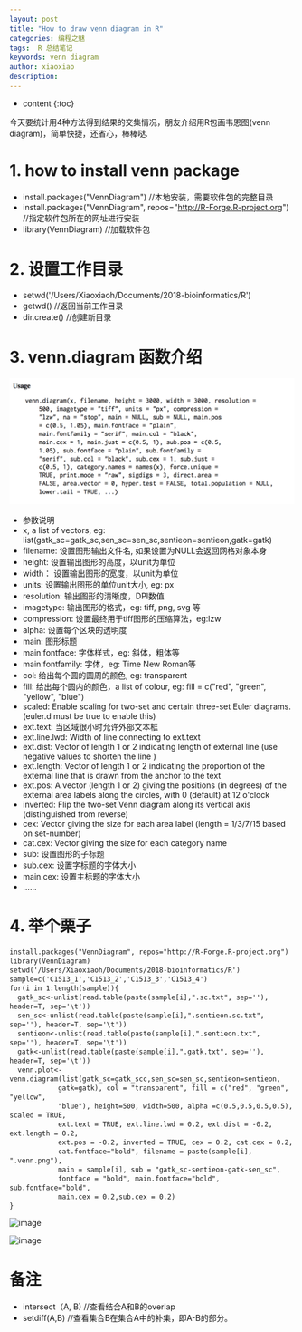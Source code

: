 ```yaml
---
layout: post
title: "How to draw venn diagram in R"
categories: 编程之魅
tags:  R 总结笔记 
keywords: venn diagram
author: xiaoxiao
description: 
---
```


* content
{:toc}

今天要统计用4种方法得到结果的交集情况，朋友介绍用R包画韦恩图(venn diagram)，简单快捷，还省心，棒棒哒.

# 1. how to install venn package

- install.packages("VennDiagram") //本地安装，需要软件包的完整目录
- install.packages("VennDiagram", repos="http://R-Forge.R-project.org") //指定软件包所在的网址进行安装
- library(VennDiagram) //加载软件包

# 2. 设置工作目录

- setwd('/Users/Xiaoxiaoh/Documents/2018-bioinformatics/R')
- getwd() //返回当前工作目录
- dir.create() //创建新目录

# 3. venn.diagram 函数介绍

![image](https://github.com/xiaoxiaoh16/xiaoxiaoh16.github.io/raw/master/_drafts/pic/venn-diagram-function.png) 

- 参数说明
- x, a list of vectors, eg: list(gatk_sc=gatk_sc,sen_sc=sen_sc,sentieon=sentieon,gatk=gatk)
- filename: 设置图形输出文件名, 如果设置为NULL会返回网格对象本身
- height: 设置输出图形的高度，以unit为单位
- width： 设置输出图形的宽度，以unit为单位
- units: 设置输出图形的单位unit大小, eg: px
- resolution: 输出图形的清晰度，DPI数值
- imagetype: 输出图形的格式，eg: tiff, png, svg 等
- compression: 设置最终用于tiff图形的压缩算法，eg:lzw
- alpha: 设置每个区块的透明度
- main: 图形标题
- main.fontface: 字体样式，eg: 斜体，粗体等
- main.fontfamily: 字体，eg: Time New Roman等
- col: 给出每个圆的圆周的颜色, eg: transparent
- fill: 给出每个圆内的颜色，a list of colour, eg: fill = c("red", "green", "yellow", "blue")
- scaled: Enable scaling for two-set and certain three-set Euler diagrams. (euler.d must be true to enable this)
- ext.text: 当区域很小时允许外部文本框
- ext.line.lwd: Width of line connecting to ext.text
- ext.dist: Vector of length 1 or 2 indicating length of external line (use negative values to shorten the line )
- ext.length: Vector of length 1 or 2 indicating the proportion of the external line that is drawn from the anchor to the text
- ext.pos: A vector (length 1 or 2) giving the positions (in degrees) of the external area labels along the circles, with 0 (default) at 12 o'clock
- inverted: Flip the two-set Venn diagram along its vertical axis (distinguished from reverse) 
- cex: Vector giving the size for each area label (length = 1/3/7/15 based on set-number)
- cat.cex: Vector giving the size for each category name
- sub: 设置图形的子标题
- sub.cex: 设置字标题的字体大小
- main.cex: 设置主标题的字体大小
- ......

# 4. 举个栗子
```
install.packages("VennDiagram", repos="http://R-Forge.R-project.org")
library(VennDiagram)
setwd('/Users/Xiaoxiaoh/Documents/2018-bioinformatics/R')
sample=c('C1513_1','C1513_2','C1513_3','C1513_4')
for(i in 1:length(sample)){
  gatk_sc<-unlist(read.table(paste(sample[i],".sc.txt", sep=''), header=T, sep='\t'))
  sen_sc<-unlist(read.table(paste(sample[i],".sentieon.sc.txt", sep=''), header=T, sep='\t'))
  sentieon<-unlist(read.table(paste(sample[i],".sentieon.txt", sep=''), header=T, sep='\t'))
  gatk<-unlist(read.table(paste(sample[i],".gatk.txt", sep=''), header=T, sep='\t'))
  venn.plot<-venn.diagram(list(gatk_sc=gatk_scc,sen_sc=sen_sc,sentieon=sentieon,
			gatk=gatk), col = "transparent", fill = c("red", "green", "yellow", 
			"blue"), height=500, width=500, alpha =c(0.5,0.5,0.5,0.5), scaled = TRUE, 
		    ext.text = TRUE, ext.line.lwd = 0.2, ext.dist = -0.2, ext.length = 0.2, 
			ext.pos = -0.2, inverted = TRUE, cex = 0.2, cat.cex = 0.2, 
			cat.fontface="bold", filename = paste(sample[i], ".venn.png"), 
			main = sample[i], sub = "gatk_sc-sentieon-gatk-sen_sc", 
			fontface = "bold", main.fontface="bold", sub.fontface="bold",
			main.cex = 0.2,sub.cex = 0.2)
}

``` 

![image](https://github.com/xiaoxiaoh16/xiaoxiaoh16.github.io/raw/master/_drafts/pic/C1513_4.venn.tiff.png) 

![image](https://github.com/xiaoxiaoh16/xiaoxiaoh16.github.io/raw/master/_drafts/pic/C1513_4.venn.tiff)

# 备注
- intersect（A, B) //查看结合A和B的overlap
- setdiff(A,B) //查看集合B在集合A中的补集，即A-B的部分。

